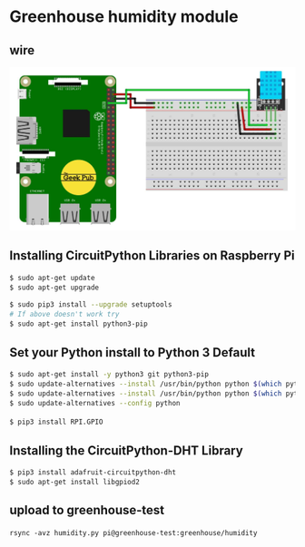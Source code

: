 # Greenhouse humidity module

## wire

![DHT11-DHT22-schema.jpg](DHT11-DHT22-schema.jpg)

## Installing CircuitPython Libraries on Raspberry Pi

```bash
$ sudo apt-get update
$ sudo apt-get upgrade
```

```bash
$ sudo pip3 install --upgrade setuptools
# If above doesn't work try
$ sudo apt-get install python3-pip
```

## Set your Python install to Python 3 Default

```bash
$ sudo apt-get install -y python3 git python3-pip
$ sudo update-alternatives --install /usr/bin/python python $(which python2) 1
$ sudo update-alternatives --install /usr/bin/python python $(which python3) 2
$ sudo update-alternatives --config python

$ pip3 install RPI.GPIO
```

## Installing the CircuitPython-DHT Library

```bash
$ pip3 install adafruit-circuitpython-dht
$ sudo apt-get install libgpiod2
```

## upload to greenhouse-test

`rsync -avz humidity.py pi@greenhouse-test:greenhouse/humidity`
